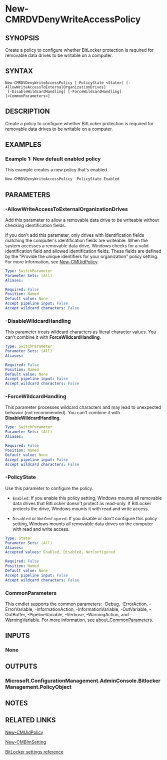 ﻿---
external help file: AdminUI.PS.EP.dll-Help.xml
Module Name: ConfigurationManager
ms.date: 08/18/2020
online version:
schema: 2.0.0
---

# New-CMRDVDenyWriteAccessPolicy

## SYNOPSIS

Create a policy to configure whether BitLocker protection is required for removable data drives to be writable on a computer.

## SYNTAX

```
New-CMRDVDenyWriteAccessPolicy [-PolicyState <State>] [-AllowWriteAccessToExternalOrganizationDrives]
 [-DisableWildcardHandling] [-ForceWildcardHandling] [<CommonParameters>]
```

## DESCRIPTION

Create a policy to configure whether BitLocker protection is required for removable data drives to be writable on a computer.

## EXAMPLES

### Example 1: New default enabled policy

This example creates a new policy that's enabled

```powershell
New-CMRDVDenyWriteAccessPolicy -PolicyState Enabled
```

## PARAMETERS

### -AllowWriteAccessToExternalOrganizationDrives

Add this parameter to allow a removable data drive to be writeable without checking identification fields.

If you don't add this parameter, only drives with identification fields matching the computer's identification fields are writeable. When the system accesses a removable data drive, Windows checks for a valid identification field and allowed identification fields. These fields are defined by the "Provide the unique identifiers for your organization" policy setting. For more information, see [New-CMUidPolicy](New-CMUidPolicy.md).

```yaml
Type: SwitchParameter
Parameter Sets: (All)
Aliases:

Required: False
Position: Named
Default value: None
Accept pipeline input: False
Accept wildcard characters: False
```

### -DisableWildcardHandling

This parameter treats wildcard characters as literal character values. You can't combine it with **ForceWildcardHandling**.

```yaml
Type: SwitchParameter
Parameter Sets: (All)
Aliases:

Required: False
Position: Named
Default value: None
Accept pipeline input: False
Accept wildcard characters: False
```

### -ForceWildcardHandling

This parameter processes wildcard characters and may lead to unexpected behavior (not recommended). You can't combine it with **DisableWildcardHandling**.

```yaml
Type: SwitchParameter
Parameter Sets: (All)
Aliases:

Required: False
Position: Named
Default value: None
Accept pipeline input: False
Accept wildcard characters: False
```

### -PolicyState

Use this parameter to configure the policy.

- `Enabled`: If you enable this policy setting, Windows mounts all removable data drives that BitLocker doesn't protect as read-only. If BitLocker protects the drive, Windows mounts it with read and write access.

- `Disabled` or `NotConfigured`: If you disable or don't configure this policy setting, Windows mounts all removable data drives on the computer with read and write access.

```yaml
Type: State
Parameter Sets: (All)
Aliases:
Accepted values: Enabled, Disabled, NotConfigured

Required: False
Position: Named
Default value: None
Accept pipeline input: False
Accept wildcard characters: False
```

### CommonParameters
This cmdlet supports the common parameters: -Debug, -ErrorAction, -ErrorVariable, -InformationAction, -InformationVariable, -OutVariable, -OutBuffer, -PipelineVariable, -Verbose, -WarningAction, and -WarningVariable. For more information, see [about_CommonParameters](http://go.microsoft.com/fwlink/?LinkID=113216).

## INPUTS

### None

## OUTPUTS

### Microsoft.ConfigurationManagement.AdminConsole.BitlockerManagement.PolicyObject

## NOTES

## RELATED LINKS

[New-CMUidPolicy](New-CMUidPolicy.md)

[New-CMBlmSetting](New-CMBlmSetting.md)

[BitLocker settings reference](/mem/configmgr/protect/tech-ref/bitlocker/settings#deny-write-access-to-removable-drives-not-protected-by-bitlocker)
